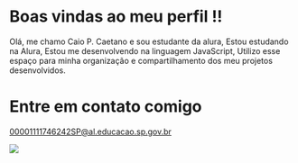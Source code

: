 # Boas vindas ao meu perfil !!
Olá, me chamo Caio P. Caetano e sou estudante da alura,
Estou estudando na Alura,
Estou me desenvolvendo na linguagem JavaScript,
Utilizo esse espaço para minha organização e compartilhamento dos meu projetos desenvolvidos.

# Entre em contato comigo

00001111746242SP@al.educacao.sp.gov.br

![](https://media.tenor.com/bGS2OhhN9tsAAAAM/hello-gojo-satoru.gif)
